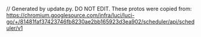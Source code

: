 // Generated by update.py. DO NOT EDIT.
These protos were copied from:
https://chromium.googlesource.com/infra/luci/luci-go/+/81481faf37423746fb8230ae2bb165923d3ea902/scheduler/api/scheduler/v1
